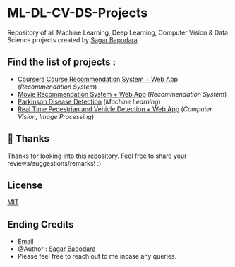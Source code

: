 # ML-DL-CV-DS-Projects
Repository of all Machine Learning, Deep Learning, Computer Vision & Data Science projects created by [Sagar Bapodara](https://github.com/SagarBapodara)

## Find the list of projects : 
- [Coursera Course Recommendation System + Web App](https://github.com/SagarBapodara/Coursera-Course-Recommendation-System) (_Recommendation System_)
- [Movie Recommendation System + Web App](https://github.com/SagarBapodara/movie-recommender) (_Recommendation System_)
- [Parkinson Disease Detection](https://github.com/SagarBapodara/Parkison_Disease_Detection_ML) (_Machine Learning_)
- [Real Time Pedestrian and Vehicle Detection + Web App](https://github.com/SagarBapodara/Real-Time-Pedestrian-and-Vehicle-Detection-using-Computer-Vision) (_Computer Vision, Image Processing_)

## 🚀 Thanks

Thanks for looking into this repository. Feel free to share your reviews/suggestions/remarks! :)

## License

[MIT](https://choosealicense.com/licenses/mit/)

## Ending Credits
- [Email](mailto:sagarbapodara2000@gmail.com)
- @Author : [Sagar Bapodara](https://www.linkedin.com/in/sagar-bapodara/)
- Please feel free to reach out to me incase any queries. 

